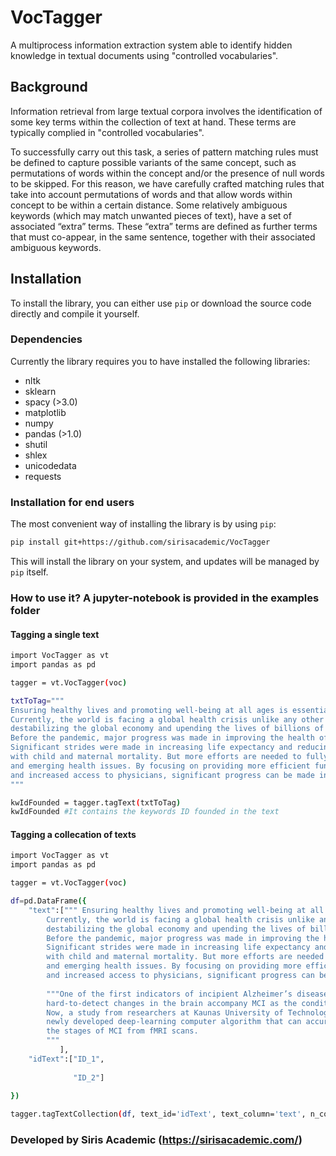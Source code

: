 # VocTagger
A multiprocess information extraction system able to identify hidden knowledge in textual documents using "controlled vocabularies".

## Background

Information retrieval from large textual corpora involves the identification of some key terms within the collection of text at hand. These terms are typically complied in "controlled vocabularies". 

To successfully carry out this task, a series of pattern matching rules must be defined to capture possible variants of the same concept, such as permutations of words within the concept and/or the presence of null words to be skipped. For this reason, we have carefully crafted matching rules that take into account permutations of words and that allow words within concept to be within a certain distance. Some relatively ambiguous keywords (which may match unwanted pieces of text), have a set of associated “extra” terms. These “extra” terms are defined as further terms that must co-appear, in the same sentence, together with their associated ambiguous keywords.

## Installation
To install the library, you can either use `pip` or download the source code directly and compile it yourself.

### Dependencies
Currently the library requires you to have installed the following libraries:

- nltk
- sklearn
- spacy (>3.0)
- matplotlib
- numpy
- pandas (>1.0)
- shutil
- shlex
- unicodedata
- requests

### Installation for end users
The most convenient way of installing the library is by using `pip`:

```bash
pip install git+https://github.com/sirisacademic/VocTagger
```
This will install the library on your system, and updates will be managed by `pip` itself.


### How to use it? A jupyter-notebook is provided in the examples folder

#### Tagging a single text
```bash
import VocTagger as vt
import pandas as pd

tagger = vt.VocTagger(voc)

txtToTag="""
Ensuring healthy lives and promoting well-being at all ages is essential to sustainable development.
Currently, the world is facing a global health crisis unlike any other — COVID-19 is spreading human suffering, 
destabilizing the global economy and upending the lives of billions of people around the globe.
Before the pandemic, major progress was made in improving the health of millions of people. 
Significant strides were made in increasing life expectancy and reducing some of the common killers associated 
with child and maternal mortality. But more efforts are needed to fully eradicate a wide range of diseases and address many different persistent 
and emerging health issues. By focusing on providing more efficient funding of health systems, improved sanitation and hygiene, 
and increased access to physicians, significant progress can be made in helping to save the lives of millions.
"""

kwIdFounded = tagger.tagText(txtToTag)
kwIdFounded #It contains the keywords ID founded in the text
```
#### Tagging a collecation of texts

```bash
import VocTagger as vt
import pandas as pd

tagger = vt.VocTagger(voc)

df=pd.DataFrame({
    "text":[""" Ensuring healthy lives and promoting well-being at all ages is essential to sustainable development.
        Currently, the world is facing a global health crisis unlike any other — COVID-19 is spreading human suffering, 
        destabilizing the global economy and upending the lives of billions of people around the globe.
        Before the pandemic, major progress was made in improving the health of millions of people. 
        Significant strides were made in increasing life expectancy and reducing some of the common killers associated 
        with child and maternal mortality. But more efforts are needed to fully eradicate a wide range of diseases and address many different persistent 
        and emerging health issues. By focusing on providing more efficient funding of health systems, improved sanitation and hygiene, 
        and increased access to physicians, significant progress can be made in helping to save the lives of millions.""",
        
        """One of the first indicators of incipient Alzheimer’s disease (AD) is the development of MCI. Subtle, 
        hard-to-detect changes in the brain accompany MCI as the condition advances.
        Now, a study from researchers at Kaunas University of Technology (KTU) in Lithuania presents a 
        newly developed deep-learning computer algorithm that can accurately detect and differentiate 
        the stages of MCI from fMRI scans.
        """   
           ],
    "idText":["ID_1",
    
              "ID_2"]
    
})

tagger.tagTextCollection(df, text_id='idText', text_column='text', n_cores=4).reset_index()
```



### Developed by Siris Academic (https://sirisacademic.com/)